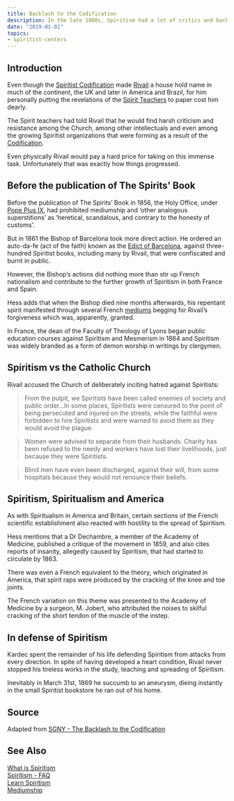 ```yaml
---
title: Backlash to the Codification
description: In the late 1800s, Spiritism had a lot of critics and backlash from the Catholic Church. Read to understand.
date: "2019-01-01"
topics:
- spiritist-centers
---
```


## Introduction
Even though the [Spiritist Codification](/spirism/codification) made [Rivail](/about/allan-kardec) 
a house hold name in much of the continent, the UK and later in America and Brazil,
for him personally putting the revelations of the [Spirit Teachers](/about/superior-spirits) to paper cost him dearly.

The Spirit teachers had told Rivail that he would find harsh criticism and resistance among the Church,
among other intellectuals and even among the growing Spiritist organizations that were forming as a result of the 
[Codification](/spiritism/codification).

Even physically Rivail would pay a hard price for taking on this immense task.
Unfortunately that was exactly how things progressed.


## Before the publication of The Spirits' Book
Before the publication of The Spirits’ Book in 1856, the Holy Office, under [Pope Pius IX](//en.wikipedia.org/wiki/Pope_Pius_IX),
had prohibited mediumship and ‘other analogous superstitions’ as ‘heretical, scandalous, and contrary to the honesty of customs’.

But in 1861 the Bishop of Barcelona took more direct action.
He ordered an auto-da-fe (act of the faith) known as the [Edict of Barcelona](//www.researchgate.net/publication/291873151_The_celebrated_burning_in_Barcelona_on_October_9_1861_A_history_revisited),
against three-hundred Spiritist books, including many by Rivail, that were confiscated and burnt in public.

However, the Bishop’s actions did nothing more than stir up French nationalism and contribute to the further growth of Spiritism in both France and Spain.

Hess adds that when the Bishop died nine months afterwards, his repentant spirit manifested through several 
French [mediums](/about/medium) begging for Rivail’s forgiveness which was, apparently, granted.

In France, the dean of the Faculty of Theology of Lyons began public education courses against Spiritism and Mesmerism in 1864 and Spiritism was widely branded as a form of demon worship in writings by clergymen.

## Spiritism vs the Catholic Church
Rivail accused the Church of deliberately inciting hatred against Spiritists:

> From the pulpit, we Spiritists have been called enemies of society and public order…In some places, Spiritists were censured to the point of being persecuted and injured on the streets, while the faithful were forbidden to hire Spiritists and were warned to avoid them as they would avoid the plague.  

> Women were advised to separate from their husbands. Charity has been refused to the needy and workers have lost their livelihoods, just because they were Spiritists.  

> Blind men have even been discharged, against their will, from some hospitals because they would not renounce their beliefs.  


## Spiritism, Spiritualism and America
As with Spiritualism in America and Britain, certain sections of the French scientific 
establishment also reacted with hostility to the spread of Spiritism.

Hess mentions that a Dr Dechambre, a member of the Academy of Medicine, published a critique of the movement in 1859,
and also cites reports of insanity, allegedly caused by Spiritism, that had started to circulate by 1863.

There was even a French equivalent to the theory, which originated in America, that spirit raps were produced by the cracking of the knee and toe joints.

The French variation on this theme was presented to the Academy of Medicine by a surgeon, M. Jobert,
who attributed the noises to skilful cracking of the short tendon of the muscle of the instep.

## In defense of Spiritism
Kardec spent the remainder of his life defending Spiritism from attacks from every direction.
In spite of having developed a heart condition, Rivail never stopped his tireless works in the study, teaching and spreading of Spiritism.

Inevitably in March 31st, 1869 he succumb to an aneurysm, dieing instantly in the small Spiritist bookstore he ran out of his home.

## Source
Adapted from [SGNY - The Backlash to the Codification](https://www.sgny.org/spiritism-guide/the-5-book-codification-ii/)

## See Also
[What is Spiritism](../about)  
[Spiritism - FAQ](../faq)  
[Learn Spiritism](../learn)  
[Mediumship](../mediumship)  


